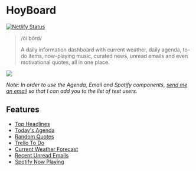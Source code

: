 # HoyBoard

[![Netlify Status](https://api.netlify.com/api/v1/badges/ae755f6a-f90d-4281-9514-3959df2ecd03/deploy-status)](https://app.netlify.com/sites/hoyboard/deploys)


> /öi bôrd/
>
> A daily information dashboard with current weather, daily agenda, to-do items, now-playing music, curated news, unread emails and even motivational quotes, all in one place.


![](https://media.giphy.com/media/4xChyU2EItRh11Qs1K/giphy.gif)


*Note: In order to use the Agenda, Email and Spotify components, [send me an email](mailto:diegomtzg96@gmail.com) so that I can add you to the list of test users.*


## Features

- [Top Headlines](https://newsapi.org/)
- [Today's Agenda](https://developers.google.com/calendar)
- [Random Quotes](https://api.quotable.io/)
- [Trello To Do](https://developer.atlassian.com/cloud/trello/guides/rest-api/api-introduction/)
- [Current Weather Forecast](https://www.weatherapi.com/)
- [Recent Unread Emails](https://developers.google.com/gmail/api/)
- [Spotify Now Playing](https://developer.spotify.com/documentation/web-api/)
